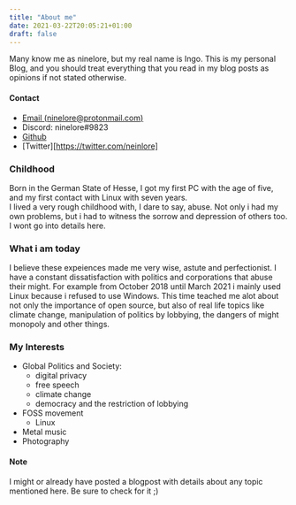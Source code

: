 ```yaml
---
title: "About me"
date: 2021-03-22T20:05:21+01:00
draft: false
---
```


Many know me as ninelore, but my real name is Ingo.
This is my personal Blog, and you should treat everything that you read in my blog posts as opinions if not stated otherwise. 

#### Contact
- [Email (ninelore@protonmail.com)](mailto:ninelore@protonmail.com)
- Discord: ninelore#9823
- [Github](https://github.com/ninelore)
- [Twitter][https://twitter.com/neinlore]


### Childhood
Born in the German State of Hesse, I got my first PC with the age of five, and my first contact with Linux with seven years.  
I lived a very rough childhood with, I dare to say, abuse. Not only i had my own problems, but i had to witness the sorrow and depression of others too. I wont go into details here.

### What i am today
I believe these expeiences made me very wise, astute and perfectionist. I have a constant dissatisfaction with politics and corporations that abuse their might. For example from October 2018 until March 2021 i mainly used Linux because i refused to use Windows. This time teached me alot about not only the importance of open source, but also of real life topics like climate change, manipulation of politics by lobbying, the dangers of might monopoly and other things. 

### My Interests
- Global Politics and Society: 
  - digital privacy
  - free speech
  - climate change
  - democracy and the restriction of lobbying
- FOSS movement
  - Linux
- Metal music
- Photography


#### Note
I might or already have posted a blogpost with details about any topic mentioned here. Be sure to check for it ;)
